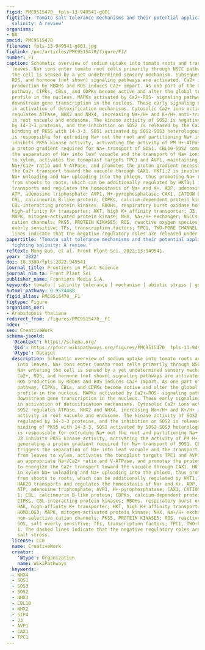 ```yaml
---
figid: PMC9515470__fpls-13-949541-g001
figtitle: 'Tomato salt tolerance mechanisms and their potential applications for fighting
  salinity: A review'
organisms:
- NA
pmcid: PMC9515470
filename: fpls-13-949541-g001.jpg
figlink: /pmc/articles/PMC9515470/figure/F1/
number: F1
caption: Schematic overview of sodium uptake into tomato roots and transport into
  leaves. Na+ ions enter tomato root cells primarily through NSCC pathway. Na+ entering
  the cell is sensed by a yet undetermined sensory mechanism. Subsequently, Ca2+,
  ROS, and hormone (not shown) signaling pathways are activated. Ca2+ induces ROS
  production by RBOHs and ROS induces Ca2+ import. As one part of the Ca2+-signaling
  pathway, CIPKs, CBLs, and CDPKs become active and alter the global transcriptional
  profile in the nucleus. MAPKs activated by Ca2+-ROS- signaling pathway also transduce
  downstream gene transcription in the nucleus. These early signaling pathways result
  in activation of detoxification mechanisms. Cytosolic Ca2+ ions activate SOS3. SOS2
  regulates ATPase, NHX2 and NHX4, increasing Na+/H+ and K+/H+ anti-transport activity
  in root vacuole and endosome. The kinase activity of SOS2 is negatively regulated
  by 14-3-3 proteins, and the inhibition on SOS2 is released by the Ca2+-mediated
  binding of PKS5 with 14-3-3. SOS1 activated by SOS2-SOS3 heterologous kinase complex
  is responsible for extruding Na+ out the root and partitioning Na+ in organs. J3
  inhibits PKS5 kinase activity, activating the activity of PM H+-ATPases and generating
  a proton gradient required for Na+ transport of SOS1. CBL10-SOS2 complex triggers
  the separation of Na+ into leaf vacuole and the transport of Na+ ions from leaves
  to xylem, activates the tonoplast targets TPC1 and AVP1, maintaining an appropriate
  Na+/Ca2+ ratio and V-ATPase, and promotes the proton gradient necessary to energize
  the Ca2+ transport toward the vacuole through CAX1. HKT1;2 is involved in xylem
  Na+ unloading and Na+ uploading into the phloem, thus promoting Na+ recirculation
  from shoots to roots, which can be additionally regulated by HKT1;1 in roots. HAK20
  transports and regulates the homeostasis of Na+ and K+. ADP, adenosine diphosphate;
  ATP, adenosine triphosphate; AVP1, H+-pyrophosphatase; CAX1, CATION EXCHANGER 1;
  CBL, calcineurin B-like protein; CDPKs, calcium-dependent protein kinases; CIPKs,
  CBL-interacting protein kinases; RBOHs, respiratory burst oxidase homologs; HAK,
  high-affinity K+ transporter; HKT, high K+ affinity transporter; J3, DNAJ HOMOLOG3;
  MAPK, mitogen-activated protein kinase; NHX, Na+/H+ exchanger; NSCCs, non-selective
  cation channels; PKS5, PROTEIN KINASE5; ROS, reactive oxygen species; SOS, salt
  overly sensitive; TFs, transcription factors; TPC1, TWO-PORE CHANNEL 1. The dashed
  lines indicate that the negative regulatory roles are released under salt stress.
papertitle: 'Tomato salt tolerance mechanisms and their potential applications for
  fighting salinity: A review.'
reftext: Meng Guo, et al. Front Plant Sci. 2022;13:949541.
year: '2022'
doi: 10.3389/fpls.2022.949541
journal_title: Frontiers in Plant Science
journal_nlm_ta: Front Plant Sci
publisher_name: Frontiers Media S.A.
keywords: tomato | salinity tolerance | mechanism | abiotic stress | genetic breeding
automl_pathway: 0.9574488
figid_alias: PMC9515470__F1
figtype: Figure
organisms_ner:
- Arabidopsis thaliana
redirect_from: /figures/PMC9515470__F1
ndex: ''
seo: CreativeWork
schema-jsonld:
  '@context': https://schema.org/
  '@id': https://pfocr.wikipathways.org/figures/PMC9515470__fpls-13-949541-g001.html
  '@type': Dataset
  description: Schematic overview of sodium uptake into tomato roots and transport
    into leaves. Na+ ions enter tomato root cells primarily through NSCC pathway.
    Na+ entering the cell is sensed by a yet undetermined sensory mechanism. Subsequently,
    Ca2+, ROS, and hormone (not shown) signaling pathways are activated. Ca2+ induces
    ROS production by RBOHs and ROS induces Ca2+ import. As one part of the Ca2+-signaling
    pathway, CIPKs, CBLs, and CDPKs become active and alter the global transcriptional
    profile in the nucleus. MAPKs activated by Ca2+-ROS- signaling pathway also transduce
    downstream gene transcription in the nucleus. These early signaling pathways result
    in activation of detoxification mechanisms. Cytosolic Ca2+ ions activate SOS3.
    SOS2 regulates ATPase, NHX2 and NHX4, increasing Na+/H+ and K+/H+ anti-transport
    activity in root vacuole and endosome. The kinase activity of SOS2 is negatively
    regulated by 14-3-3 proteins, and the inhibition on SOS2 is released by the Ca2+-mediated
    binding of PKS5 with 14-3-3. SOS1 activated by SOS2-SOS3 heterologous kinase complex
    is responsible for extruding Na+ out the root and partitioning Na+ in organs.
    J3 inhibits PKS5 kinase activity, activating the activity of PM H+-ATPases and
    generating a proton gradient required for Na+ transport of SOS1. CBL10-SOS2 complex
    triggers the separation of Na+ into leaf vacuole and the transport of Na+ ions
    from leaves to xylem, activates the tonoplast targets TPC1 and AVP1, maintaining
    an appropriate Na+/Ca2+ ratio and V-ATPase, and promotes the proton gradient necessary
    to energize the Ca2+ transport toward the vacuole through CAX1. HKT1;2 is involved
    in xylem Na+ unloading and Na+ uploading into the phloem, thus promoting Na+ recirculation
    from shoots to roots, which can be additionally regulated by HKT1;1 in roots.
    HAK20 transports and regulates the homeostasis of Na+ and K+. ADP, adenosine diphosphate;
    ATP, adenosine triphosphate; AVP1, H+-pyrophosphatase; CAX1, CATION EXCHANGER
    1; CBL, calcineurin B-like protein; CDPKs, calcium-dependent protein kinases;
    CIPKs, CBL-interacting protein kinases; RBOHs, respiratory burst oxidase homologs;
    HAK, high-affinity K+ transporter; HKT, high K+ affinity transporter; J3, DNAJ
    HOMOLOG3; MAPK, mitogen-activated protein kinase; NHX, Na+/H+ exchanger; NSCCs,
    non-selective cation channels; PKS5, PROTEIN KINASE5; ROS, reactive oxygen species;
    SOS, salt overly sensitive; TFs, transcription factors; TPC1, TWO-PORE CHANNEL
    1. The dashed lines indicate that the negative regulatory roles are released under
    salt stress.
  license: CC0
  name: CreativeWork
  creator:
    '@type': Organization
    name: WikiPathways
  keywords:
  - NHX4
  - SOS1
  - SOS3
  - SOS2
  - NHX3
  - CBL10
  - NHX2
  - SIP4
  - J3
  - AVP1
  - CAX1
  - TPC1
---
```

